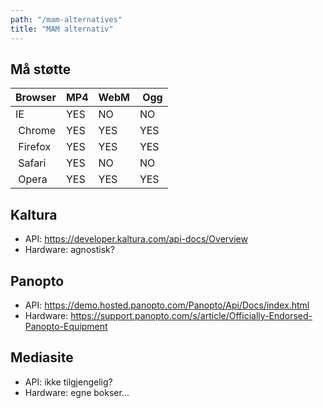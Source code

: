```yaml
---
path: "/mam-alternatives"
title: "MAM alternativ"
---
```


## Må støtte

| Browser	 | MP4 | WebM | Ogg |
|----------|-----|------|-----|
| IE       | YES | NO   | NO  |
| Chrome   | YES | YES  | YES |
| Firefox  | YES | YES  | YES |
| Safari   | YES | NO   | NO  |
| Opera    | YES | YES  | YES |

## Kaltura

- API: https://developer.kaltura.com/api-docs/Overview
- Hardware: agnostisk?

## Panopto

- API: https://demo.hosted.panopto.com/Panopto/Api/Docs/index.html
- Hardware: https://support.panopto.com/s/article/Officially-Endorsed-Panopto-Equipment

## Mediasite

 - API: ikke tilgjengelig?
 - Hardware: egne bokser...